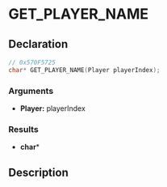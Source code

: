 # GET_PLAYER_NAME

## Declaration
```cpp
// 0x570F5725
char* GET_PLAYER_NAME(Player playerIndex);
```

### Arguments
- **Player:** playerIndex

### Results
- **char***

## Description

